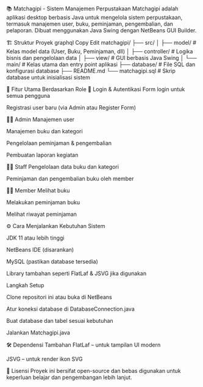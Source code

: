 📚 Matchagipi - Sistem Manajemen Perpustakaan
Matchagipi adalah aplikasi desktop berbasis Java untuk mengelola sistem perpustakaan, termasuk manajemen user, buku, peminjaman, pengembalian, dan pelaporan. Dibuat menggunakan Java Swing dengan NetBeans GUI Builder.

🏗️ Struktur Proyek
graphql
Copy
Edit
matchagipi/
├── src/
│   ├── model/            # Kelas model data (User, Buku, Peminjaman, dll)
│   ├── controller/       # Logika bisnis dan pengelolaan data
│   ├── view/             # GUI berbasis Java Swing
│   └── main/             # Kelas utama dan entry point aplikasi
├── database/             # File SQL dan konfigurasi database
├── README.md
└── matchagipi.sql        # Skrip database untuk inisialisasi sistem

👤 Fitur Utama Berdasarkan Role
🔐 Login & Autentikasi
Form login untuk semua pengguna

Registrasi user baru (via Admin atau Register Form)

🧑‍💼 Admin
Manajemen user

Manajemen buku dan kategori

Pengelolaan peminjaman & pengembalian

Pembuatan laporan kegiatan

👨‍💼 Staff
Pengelolaan data buku dan kategori

Peminjaman dan pengembalian buku oleh member

👨‍🎓 Member
Melihat buku

Melakukan peminjaman buku

Melihat riwayat peminjaman

⚙️ Cara Menjalankan
Kebutuhan Sistem

JDK 11 atau lebih tinggi

NetBeans IDE (disarankan)

MySQL (pastikan database tersedia)

Library tambahan seperti FlatLaf & JSVG jika digunakan

Langkah Setup

Clone repositori ini atau buka di NetBeans

Atur koneksi database di DatabaseConnection.java

Buat database dan tabel sesuai kebutuhan

Jalankan Matchagipi.java

🛠️ Dependensi Tambahan
FlatLaf – untuk tampilan UI modern

JSVG – untuk render ikon SVG

📝 Lisensi
Proyek ini bersifat open-source dan bebas digunakan untuk keperluan belajar dan pengembangan lebih lanjut.
